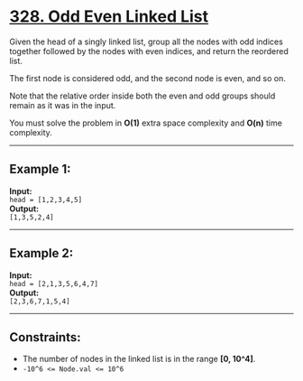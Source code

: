 # [328. Odd Even Linked List](https://leetcode.com/problems/odd-even-linked-list/description/)

Given the head of a singly linked list, group all the nodes with odd indices together followed by the nodes with even indices, and return the reordered list.

The first node is considered odd, and the second node is even, and so on.

Note that the relative order inside both the even and odd groups should remain as it was in the input.

You must solve the problem in **O(1)** extra space complexity and **O(n)** time complexity.

---

## Example 1:

**Input:**  
`head = [1,2,3,4,5]`  
**Output:**  
`[1,3,5,2,4]`

---

## Example 2:

**Input:**  
`head = [2,1,3,5,6,4,7]`  
**Output:**  
`[2,3,6,7,1,5,4]`

---

## Constraints:

- The number of nodes in the linked list is in the range **[0, 10^4]**.
- `-10^6 <= Node.val <= 10^6`

